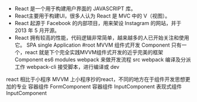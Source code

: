 - React 是一个用于构建用户界面的 JAVASCRIPT 库。
- React主要用于构建UI，很多人认为 React 是 MVC 中的 V（视图）。
- React 起源于 Facebook 的内部项目，用来架设 Instagram 的网站，并于 2013 年 5 月开源。
- React 拥有较高的性能，代码逻辑非常简单，越来越多的人已开始关注和使用它。
SPA single Application
#root MVVM 组件式开发
Component
只有一个，react 就是下个完全实践MVVM组件式开发的近乎完美的框架
Component es6 modules
webpack 来做开发流程 src
webpack 编译及分派工作
webpack-cli 接受脚本，进行编译或 dev

react 相比于小程序 MVVM 上小程序抄的react，不同的地方在于组件开发思想更加的专业
  容器组件
  FormComponent 容器组件
    InputComponent  表现式组件
    InputComponent